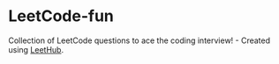 # LeetCode-fun
Collection of LeetCode questions to ace the coding interview! - Created using [LeetHub](https://github.com/QasimWani/LeetHub).

